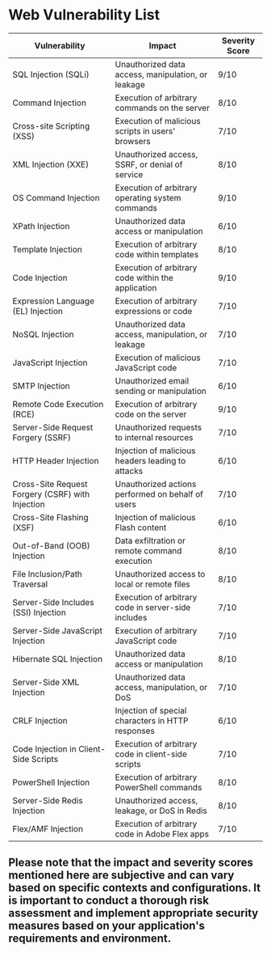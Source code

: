 # Web Vulnerability List

| Vulnerability                             | Impact                                            | Severity Score |
|-------------------------------------------|---------------------------------------------------|----------------|
| SQL Injection (SQLi)                      | Unauthorized data access, manipulation, or leakage | 9/10           |
| Command Injection                         | Execution of arbitrary commands on the server     | 8/10           |
| Cross-site Scripting (XSS)                | Execution of malicious scripts in users' browsers | 7/10           |
| XML Injection (XXE)                       | Unauthorized access, SSRF, or denial of service   | 8/10           |
| OS Command Injection                      | Execution of arbitrary operating system commands | 9/10           |
| XPath Injection                           | Unauthorized data access or manipulation          | 6/10           |
| Template Injection                        | Execution of arbitrary code within templates      | 8/10           |
| Code Injection                            | Execution of arbitrary code within the application| 9/10           |
| Expression Language (EL) Injection        | Execution of arbitrary expressions or code        | 7/10           |
| NoSQL Injection                           | Unauthorized data access, manipulation, or leakage| 7/10           |
| JavaScript Injection                      | Execution of malicious JavaScript code            | 7/10           |
| SMTP Injection                            | Unauthorized email sending or manipulation        | 6/10           |
| Remote Code Execution (RCE)               | Execution of arbitrary code on the server         | 9/10           |
| Server-Side Request Forgery (SSRF)        | Unauthorized requests to internal resources       | 7/10           |
| HTTP Header Injection                     | Injection of malicious headers leading to attacks | 6/10           |
| Cross-Site Request Forgery (CSRF) with Injection | Unauthorized actions performed on behalf of users | 7/10       |
| Cross-Site Flashing (XSF)                 | Injection of malicious Flash content              | 6/10           |
| Out-of-Band (OOB) Injection               | Data exfiltration or remote command execution     | 8/10           |
| File Inclusion/Path Traversal             | Unauthorized access to local or remote files      | 8/10           |
| Server-Side Includes (SSI) Injection      | Execution of arbitrary code in server-side includes | 7/10          |
| Server-Side JavaScript Injection          | Execution of arbitrary JavaScript code            | 7/10           |
| Hibernate SQL Injection                   | Unauthorized data access or manipulation          | 8/10           |
| Server-Side XML Injection                 | Unauthorized data access, manipulation, or DoS    | 7/10           |
| CRLF Injection                            | Injection of special characters in HTTP responses | 6/10           |
| Code Injection in Client-Side Scripts      | Execution of arbitrary code in client-side scripts | 7/10           |
| PowerShell Injection                      | Execution of arbitrary PowerShell commands       | 8/10           |
| Server-Side Redis Injection               | Unauthorized access, leakage, or DoS in Redis     | 8/10           |
| Flex/AMF Injection                        | Execution of arbitrary code in Adobe Flex apps    | 7/10           |


## Please note that the impact and severity scores mentioned here are subjective and can vary based on specific contexts and configurations. It is important to conduct a thorough risk assessment and implement appropriate security measures based on your application's requirements and environment.


